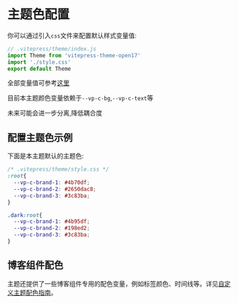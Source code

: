 # 主题色配置

你可以通过引入`css`文件来配置默认样式变量值:

```js
// .vitepress/theme/index.js
import Theme from 'vitepress-theme-open17'
import './style.css'
export default Theme
```

全部变量值可参考[这里](https://github.com/vuejs/vitepress/blob/main/src/client/theme-default/styles/vars.css)

目前本主题颜色变量依赖于`--vp-c-bg`,`--vp-c-text`等

未来可能会进一步分离,降低耦合度

## 配置主题色示例

下面是本主题默认的主题色:

```css
/* .vitepress/theme/style.css */
:root{
  --vp-c-brand-1: #4b70df;
  --vp-c-brand-2: #2650dac8;
  --vp-c-brand-3: #3c83ba;
}

.dark:root{
  --vp-c-brand-1: #4b95df;
  --vp-c-brand-2: #198ed2;
  --vp-c-brand-3: #3c83ba;  
}
```

## 博客组件配色

主题还提供了一些博客组件专用的配色变量，例如标签颜色、时间线等。详见[自定义主题配色指南](/posts/2024-11-10-color.html)。
